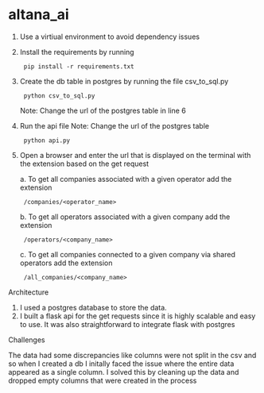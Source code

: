 # altana_ai
1. Use a virtiual environment to avoid dependency issues
2. Install the requirements by running 
    
        pip install -r requirements.txt
    
3. Create the db table in postgres by running the file csv_to_sql.py
    
        python csv_to_sql.py
    
    Note: Change the url of the postgres table in line 6
4. Run the api file 
   Note: Change the url of the postgres table
    
        python api.py
    
5. Open a browser and enter the url that is displayed on the terminal with the extension based on the get request
   
   a. To get all companies associated with a given operator add the extension
    
        /companies/<operator_name>
        
    b. To get all operators associated with a given company add the extension
    
        /operators/<company_name>
        
    c. To get all companies connected to a given company via shared operators add the extension
    
        /all_companies/<company_name>

Architecture

1. I used a postgres database to store the data. 
2. I built a flask api for the get requests since it is highly scalable and easy to use. It was also straightforward to integrate flask with postgres

Challenges

The data had some discrepancies like columns were not split in the csv and so when I created a db I initally faced the issue where the entire data appeared as a single column.
I solved this by cleaning up the data and dropped empty columns that were created in the process
